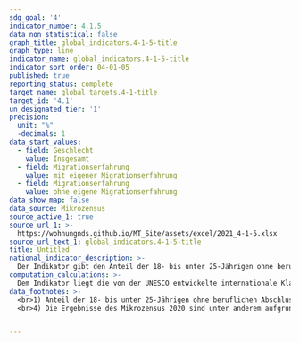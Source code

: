 ```yaml
---
sdg_goal: '4'
indicator_number: 4.1.5
data_non_statistical: false
graph_title: global_indicators.4-1-5-title
graph_type: line
indicator_name: global_indicators.4-1-5-title
indicator_sort_order: 04-01-05
published: true
reporting_status: complete
target_name: global_targets.4-1-title
target_id: '4.1'
un_designated_tier: '1'
precision:
  unit: "%"
  -decimals: 1
data_start_values:
  - field: Geschlecht
    value: Insgesamt
  - field: Migrationserfahrung
    value: mit eigener Migrationserfahrung
  - field: Migrationserfahrung
    value: ohne eigene Migrationserfahrung
data_show_map: false
data_source: Mikrozensus
source_active_1: true
source_url_1: >-
  https://wohnungnds.github.io/MT_Site/assets/excel/2021_4-1-5.xlsx
source_url_text_1: global_indicators.4-1-5-title
title: Untitled
national_indicator_description: >-
  Der Indikator gibt den Anteil der 18- bis unter 25-Jährigen ohne beruflichen Abschluss und ohne (Fach-)Hochschulreife (maximal ISCED 2) wieder, die sich weder in schulischer oder beruflicher Ausbildung befinden noch an einer Weiterbildung teilnehmen, an der Bevölkerung der entsprechenden Altersgruppe an. Grundwehr- und Zivildienstleistende werden aus der Berechnung ausgeschlossen. Der Indikator fasst Personen zusammen, die maximal die Sekundarstufe I abgeschlossen haben, also maximal über einen Haupt- oder Realschulabschluss verfügen beziehungsweise maximal die 10. Klasse des Gymnasiums oder ein Berufsvorbereitungsjahr abgeschlossen haben.
computation_calculations: >-
  Dem Indikator liegt die von der UNESCO entwickelte internationale Klassifikation des Bildungswesens (ISCED) zugrunde. Diese wurde entwickelt, um nationale und internationale Statistiken und Indikatoren des Bildungswesens einheitlich darzustellen. Datenquelle ist der Mikrozensus. Eine Person hat nach dem Mikrozensus einen Migrationshintergrund, wenn sie selbst oder mindestens ein Elternteil die deutsche Staatsangehörigkeit nicht durch Geburt besitzt. Die Definition umfasst im Einzelnen folgende Personen:<br>1. zugewanderte und nicht zugewanderte Ausländer;<br>2. zugewanderte und nicht zugewanderte Eingebürgerte;<br>3. (Spät-)Aussiedler;<br>4. mit deutscher Staatsangehörigkeit geborene Nachkommen<br>Der Migrationshintergrund kann sich demnach auch ausschließlich aus den Eigenschaften der Eltern ableiten.
data_footnotes: >-
  <br>1) Anteil der 18- bis unter 25-Jährigen ohne beruflichen Abschluss und ohne (Fach-)Hochschulreife (maximal ISCED 2), die sich weder in schulischer oder beruflicher Ausbildung befinden noch an einer Weiterbildung teilnehmen, an der Bevölkerung der entsprechenden Altersgruppe. Grundwehr- und Zivildienstleistende werden aus der Berechnung ausgeschlossen. Der Indikator fasst Personen zusammen, die maximal die Sekundarstufe I abgeschlossen haben, also maximal über einen Haupt- oder Realschulabschluss verfügen beziehungsweise maximal die 10. Klasse des Gymnasiums oder ein Berufsvorbereitungsjahr abgeschlossen haben.<br>2) Hochrechnung für die Jahre ab Mikrozensus 2011 anhand der Bevölkerungsfortschreibung auf Basis des Zensus 2011. Die Hochrechnung für die Vorjahre sowie für bislang veröffentlichte Ergebnisse des Mikrozensus 2011-2013 basiert auf den fortgeschriebenen Ergebnissen der Volkszählung 1987. Neuere hier dargestellte Ergebnisse des Mikrozensus sind daher nicht direkt mit den Vorjahren sowie weiteren Veröffentlichungen vergleichbar. So sind bei den absoluten Häufigkeiten hinsichtlich der soziodemographischen und -ökonomischen Merkmale große Veränderungen auszumachen. Mit Blick auf die Anteilswerte an der Gesamtbevölkerung lassen sich jedoch nur minimale Veränderungen feststellen. Frühere Aussagen über die Lebenssituation der Bevölkerung mit Migrationshintergrund sind somit weiterhin gültig.<br>3) Seit dem Jahr 2018 wird im Mikrozensus der Migrationshintergrund im weiteren Sinne jährlich erhoben. Die in der Tabelle ab dem Jahr 2018 abgebildeten Daten zum Migrationshintergrund entsprechen dem Migrationshintergrund im weiteren Sinne, bis 2017 wird der Migrationshintergrund im engeren Sinne abgebildet. Eine direkte Vergleichbarkeit ist dadurch eingeschränkt.<br>* Aussagewert eingeschränkt, da der Zahlenwert statistisch relativ unsicher ist.<br>/ Nicht veröffentlicht, weil nicht ausreichend genau oder nicht repräsentativ.
  <br>4) Die Ergebnisse des Mikrozensus 2020 sind unter anderem aufgrund methodischer Effekte im Rahmen einer Neugestaltung der Erhebung sowie insbesondere aufgrund der Folgen der Corona-Pandemie in Ihrer Datenqualität eingeschränkt. Auf die Verwendung dieser Ergebnisse wird daher verzichtet. Weitere Informationen zur methodischen Neugestaltung des Mikrozensus ab 2020 und zu den Auswirkungen der Neugestaltung und der Corona-Krise auf die Ergebnisse des Jahres 2020 finden Sie auf der  <a href="https://www.destatis.de/DE/Themen/Gesellschaft-Umwelt/Bevoelkerung/Haushalte-Familien/Methoden/mikrozensus-2020.html" target="_blank">Informationsseite des Statistischen Bundesamtes</a>


---
```

